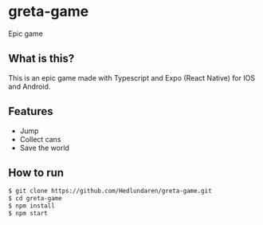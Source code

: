 # greta-game
Epic game

## What is this?
This is an epic game made with Typescript and Expo (React Native) for IOS and Android.

## Features
- Jump
- Collect cans
- Save the world

## How to run
```bash
$ git clone https://github.com/Hedlundaren/greta-game.git
$ cd greta-game
$ npm install
$ npm start
```
